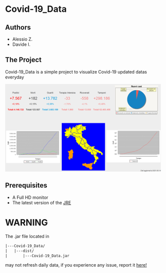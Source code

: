 # Covid-19_Data
<h2>Authors</h2>
<ul>
  <li>Alessio Z.</li>
  <li>Davide I.</li>
</ul>
<h2>The Project</h2>
<p>Covid-19_Data is a simple project to visualize Covid-19 updated datas everyday</p>
<img src="readme_header.png">
<h2>Prerequisites</h2>
<ul>
  <li>A Full HD monitor</li>
  <li>The latest version of the <a href="https://www.oracle.com/java/technologies/javase/jdk15-archive-downloads.html" target="_blank">JRE</a></li>
</ul>
<h1>WARNING</h1>
<p> The .jar file located in 

```
|---Covid-19_Data/
|   |---dist/
|       |---Covid-19_Data.jar
```
  
may not refresh daily data, if you experience any issue, report it <a href="https://github.com/Lario333/Covid-19_Data/issues">here!</a></p>
